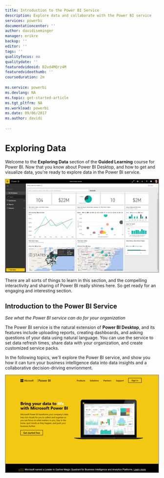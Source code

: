 ```yaml
---
title: Introduction to the Power BI Service
description: Explore data and collaborate with the Power BI service
services: powerbi
documentationcenter: ''
author: davidiseminger
manager: erikre
backup: ''
editor: ''
tags: ''
qualityfocus: no
qualitydate: ''
featuredvideoid: B2vd4MQrz4M
featuredvideothumb: ''
courseduration: 2m

ms.service: powerbi
ms.devlang: NA
ms.topic: get-started-article
ms.tgt_pltfrm: NA
ms.workload: powerbi
ms.date: 09/06/2017
ms.author: davidi

---
```

# Exploring Data
Welcome to the **Exploring Data** section of the **Guided Learning** course for Power BI. Now that you know about Power BI Desktop, and how to get and visualize data, you're ready to explore data in the Power BI service.

![](media/powerbi-learning-4-0-intro-power-bi-service/4-0_2.png)

There are all sorts of things to learn in this section, and the compelling  interactivity and sharing of Power BI really shines here. So get ready for an engaging and interesting section.

## Introduction to the Power BI Service
*See what the Power BI service can do for your organization*

The Power BI service is the natural extension of **Power BI Desktop**, and its features include uploading reports, creating dashboards, and asking questions of your data using natural language. You can use the service to set data refresh times, share data with your organization, and create customized service packs.

In the following topics, we'll explore the Power BI service, and show you how it can turn your business intelligence data into data insights and a collaborative decision-driving envrionment.

![](media/powerbi-learning-4-0-intro-power-bi-service/4-0_1.png)

